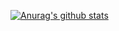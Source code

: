 [![Anurag's github stats](https://github-readme-stats.vercel.app/api?username=Th3-H4xx0r)](https://github.com/anuraghazra/github-readme-stats)
